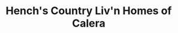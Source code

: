 ---
title: "Hench's Country Liv'n Homes of Calera"
url: /calera/henchs-country-livn-homes-of-calera/
shop: houseware
---